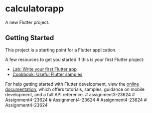 # calculatorapp

A new Flutter project.

## Getting Started

This project is a starting point for a Flutter application.

A few resources to get you started if this is your first Flutter project:

- [Lab: Write your first Flutter app](https://docs.flutter.dev/get-started/codelab)
- [Cookbook: Useful Flutter samples](https://docs.flutter.dev/cookbook)

For help getting started with Flutter development, view the
[online documentation](https://docs.flutter.dev/), which offers tutorials,
samples, guidance on mobile development, and a full API reference.
#   a s s i g n m e n t 3 - 2 3 6 2 4  
 #   A s s i g n m e n t 4 - 2 3 6 2 4  
 #   A s s i g n m e n t 4 - 2 3 6 2 4  
 #   A s s i g n m e n t 4 - 2 3 6 2 4  
 #   A s s i g n m e n t 4 - 2 3 6 2 4  
 